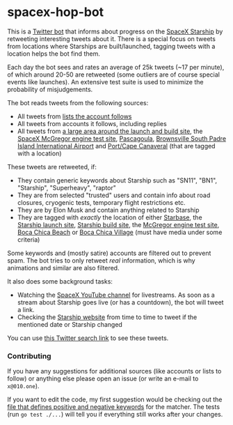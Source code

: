 # spacex-hop-bot
This is a [Twitter bot](https://twitter.com/wenhopbot) that informs about progress on the [SpaceX Starship](https://www.spacex.com/vehicles/starship/) by retweeting interesting tweets about it. There is a special focus on tweets from locations where Starships are built/launched, tagging tweets with a location helps the bot find them.

Each day the bot sees and rates an average of 25k tweets (~17 per minute), of which around 20-50 are retweeted (some outliers are of course special events like launches). An extensive test suite is used to minimize the probability of misjudgements.

The bot reads tweets from the following sources:
* All tweets from [lists the account follows](https://twitter.com/wenhopbot/lists)
* All tweets from accounts it follows, including replies
* All tweets from [a large area around the launch and build site](https://bboxfinder.com/#25.838213,-97.321014,26.121535,-96.942673), the [SpaceX McGregor engine test site](https://mapper.acme.com/?ll=31.39966,-97.46246&z=12&t=M&marker0=31.39930%2C-97.46250%2C31.399308%20-97.462496&marker1=31.34836%2C-97.51740%2Cunnamed&marker2=31.48314%2C-97.36530%2C6.0%20km%20NE%20of%20McGregor%20TX), [Pascagoula](https://bboxfinder.com/#30.298204,-88.678894,30.457552,-88.463974), [Brownsville South Padre Island International Airport](https://bboxfinder.com/#25.891967,-97.441134,25.918835,-97.406845) and [Port/Cape Canaveral](https://mapper.acme.com/?ll=28.40952,-80.60944&z=10&t=M&marker0=28.21910%2C-80.79552%2Cunnamed&marker1=28.88617%2C-79.96262%2C79.2%20km%20ExNE%20of%20Merritt%20Island%20FL) (that are tagged with a location)

These tweets are retweeted, if:
* They contain generic keywords about Starship such as "SN11", "BN1", "Starship", "Superheavy", "raptor"
* They are from selected "trusted" users and contain info about road closures, cryogenic tests, temporary flight restrictions etc.
* They are by Elon Musk and contain anything related to Starship
* They are tagged with *exactly* the location of either [Starbase](https://twitter.com/places/1380f3b60f972001), the [Starship launch site](https://twitter.com/places/124cb6de55957000), [Starship build site](https://twitter.com/places/124bed061054f000), the [McGregor engine test site](https://twitter.com/places/07d9f642af482000), [Boca Chica Beach](https://twitter.com/places/07d9e62cfe480002) or [Boca Chica Village](https://twitter.com/places/07d9f0b85ac83003) (must have media under some criteria)

Some keywords and (mostly satire) accounts are filtered out to prevent spam. The bot tries to only retweet *real* information, which is why animations and similar are also filtered.

It also does some background tasks:
- Watching the [SpaceX YouTube channel](https://www.youtube.com/spacex/) for livestreams. As soon as a stream about Starship goes live (or has a countdown), the bot will tweet a link.
- Checking the [Starship website](https://www.spacex.com/vehicles/starship/) from time to time to tweet if the mentioned date or Starship changed

You can use [this Twitter search link](https://twitter.com/search?q=from%3Awenhopbot%20-filter%3Areplies) to see these tweets.

### Contributing
If you have any suggestions for additional sources (like accounts or lists to follow) or anything else please open an issue (or write an e-mail to `x@010.one`).

If you want to edit the code, my first suggestion would be checking out the [file that defines positive and negative keywords](match/starship_keywords.go) for the matcher. The tests (run `go test ./...`) will tell you if everything still works after your changes.
